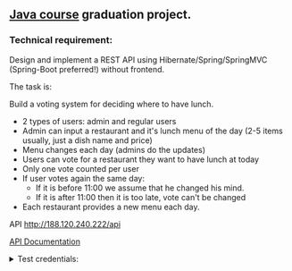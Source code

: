 ## [Java course](https://topjava.ru/topjava) graduation project.

### Technical requirement:

Design and implement a REST API using Hibernate/Spring/SpringMVC (Spring-Boot preferred!) without frontend.

The task is:

Build a voting system for deciding where to have lunch.

* 2 types of users: admin and regular users
* Admin can input a restaurant and it's lunch menu of the day (2-5 items usually, just a dish name and price)
* Menu changes each day (admins do the updates)
* Users can vote for a restaurant they want to have lunch at today
* Only one vote counted per user
* If user votes again the same day:
    * If it is before 11:00 we assume that he changed his mind.
    * If it is after 11:00 then it is too late, vote can't be changed
* Each restaurant provides a new menu each day.

API http://188.120.240.222/api

[API Documentation](http://188.120.240.222/swagger-ui/index.html)

<details>
<summary>Test credentials:</summary>
admin@mail.ru:password
   
user@mail.ru:password
</details>
